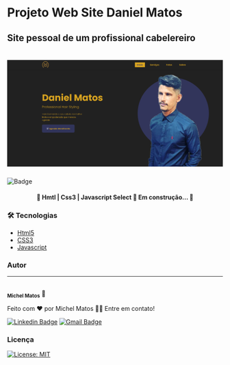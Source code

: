 # Projeto Web Site Daniel Matos

## Site pessoal de um profissional cabelereiro

<h1 align="center">
    <a href="danielmatos.gear.host">
        <img alt="DanielMatos" title="#DanielMatos" src="./assets/banner.png" />
    </a>
</h1>

![Badge](https://img.shields.io/badge/Site-DanielMatos-%23DAA520?style=for-the-badge&logo=ghost)


<h4 align="center">
    🚧 Hmtl | Css3 | Javascript Select 🚀 Em construção... 🚧
</h4>

### 🛠 Tecnologias
- [Html5](________________)
- [CSS3](______________________)
- [Javascript](_______________________)

### Autor
---
<img style="border-radius: 50%;" src="https://avatars.githubusercontent.com/u/63553960?s=60&v=4" width="100px" alt=""/>
<br/>
<sub><b>Michel Matos</b></sub> 🚀

Feito com ❤️ por Michel Matos 👋🏽 Entre em contato!

[![Linkedin Badge](https://img.shields.io/badge/-Michel-blue?style=flat-square&logo=Linkedin&logoColor=white&link=https://www.linkedin.com/in/michel-matos-de-oliveira-a36056191/)](https://www.linkedin.com/in/michel-matos-de-oliveira-a36056191/)
[![Gmail Badge](https://img.shields.io/badge/-michel.mef@gmail.com-c14438?style=flat-square&logo=Gmail&logoColor=white&link=mailto:michel.mef@gmail.com)](mailto:michel.mef@gmail.com) 

### Licença

[![License: MIT](https://img.shields.io/badge/License-MIT-yellow.svg)](https://opensource.org/licenses/MIT)
